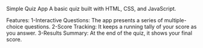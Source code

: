 Simple Quiz App
A basic quiz built with HTML, CSS, and JavaScript.

Features:
1-Interactive Questions: The app presents a series of multiple-choice questions.
2-Score Tracking: It keeps a running tally of your score as you answer.
3-Results Summary: At the end of the quiz, it shows your final score.
